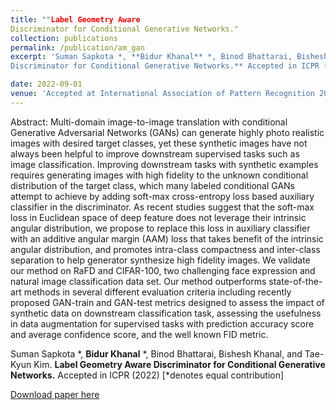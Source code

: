 ```yaml
---
title: ""Label Geometry Aware
Discriminator for Conditional Generative Networks."
collection: publications
permalink: /publication/am_gan
excerpt: 'Suman Sapkota *, **Bidur Khanal** *, Binod Bhattarai, Bishesh Khanal, and Tae-Kyun Kim. **Label Geometry Aware
Discriminator for Conditional Generative Networks.** Accepted in ICPR (2022) [*denotes equal contribution]'

date: 2022-09-01
venue: 'Accepted at International Association of Pattern Recognition 2022'
---
```

Abstract: Multi-domain image-to-image translation with conditional Generative Adversarial Networks (GANs) can generate highly photo realistic images with desired target classes, yet these synthetic images have not always been helpful to improve downstream supervised tasks such as image classification. Improving downstream tasks with synthetic examples requires generating images with high fidelity to the unknown conditional distribution of the target class, which many labeled conditional GANs attempt to achieve by adding soft-max cross-entropy loss based auxiliary classifier in the discriminator. As recent studies suggest that the soft-max loss in Euclidean space of deep feature does not leverage their intrinsic angular distribution, we propose to replace this loss in auxiliary classifier with an additive angular margin (AAM) loss that takes benefit of the intrinsic angular distribution, and promotes intra-class compactness and inter-class separation to help generator synthesize high fidelity images. We validate our method on RaFD and CIFAR-100, two challenging face expression and natural image classification data set. Our method outperforms state-of-the-art methods in several different evaluation criteria including recently proposed GAN-train and GAN-test metrics designed to assess the impact of synthetic data on downstream classification task, assessing the usefulness in data augmentation for supervised tasks with prediction accuracy score and average confidence score, and the well known FID metric.

Suman Sapkota *, **Bidur Khanal** *, Binod Bhattarai, Bishesh Khanal, and Tae-Kyun Kim. **Label Geometry Aware
Discriminator for Conditional Generative Networks.** Accepted in ICPR (2022) [*denotes equal contribution]


[Download paper here](https://arxiv.org/pdf/2105.05501.pdf)


